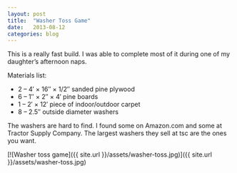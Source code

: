 ```yaml
---
layout: post
title:  "Washer Toss Game"
date:   2013-08-12
categories: blog
---
```


This is a really fast build. I was able to complete most of it during one of my daughter’s afternoon naps.

Materials list:

* <span class="sc">2</span> – <span class="sc">4′ × 16″ × 1/2″</span> sanded pine plywood
* <span class="sc">6</span> – <span class="sc">1″ × 2″ × 4′</span> pine boards
* <span class="sc">1</span> – <span class="sc">2′ × 12′</span> piece of indoor/outdoor carpet
* <span class="sc">8</span> – <span class="sc">2.5″</span> outside diameter washers

The washers are hard to find. I found some on Amazon.com and some at Tractor Supply Company. The largest washers they sell at <span class="sc">tsc</span> are the ones you want.

[![Washer toss game]({{ site.url }}/assets/washer-toss.jpg)]({{ site.url }}/assets/washer-toss.jpg)
